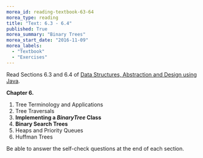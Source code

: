 ```yaml
---
morea_id: reading-textbook-63-64
morea_type: reading
title: "Text: 6.3 - 6.4"
published: True
morea_summary: "Binary Trees"
morea_start_date: "2016-11-09"
morea_labels: 
  - "Textbook"
  - "Exercises"
---
```


Read Sections 6.3 and 6.4 of
[Data Structures, Abstraction and Design using Java](http://www.wiley.com/WileyCDA/WileyTitle/productCd-EHEP001607.html).

**Chapter 6.**

1. Tree Terminology and Applications
2. Tree Traversals
3. **Implementing a *BinaryTree* Class**
4. **Binary Search Trees**
5. Heaps and Priority Queues
6. Huffman Trees

Be able to answer the self-check questions at the end of each section.

